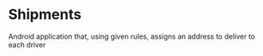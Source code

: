 # Shipments
Android application that, using given rules, assigns an address to deliver to each driver
